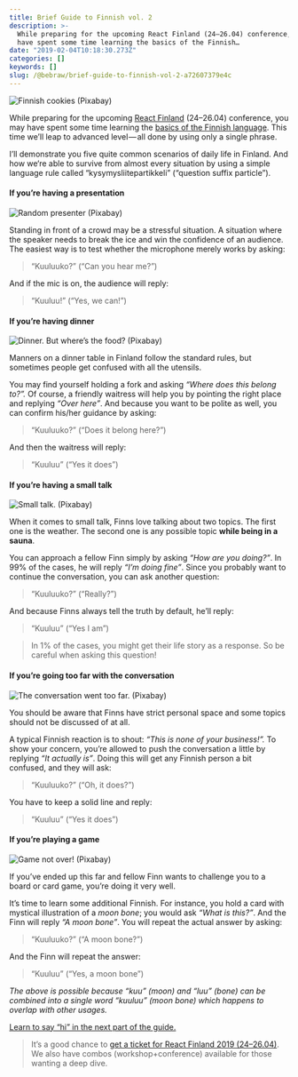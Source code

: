 ```yaml
---
title: Brief Guide to Finnish vol. 2
description: >-
  While preparing for the upcoming React Finland (24–26.04) conference, you may
  have spent some time learning the basics of the Finnish…
date: "2019-02-04T10:18:30.273Z"
categories: []
keywords: []
slug: /@bebraw/brief-guide-to-finnish-vol-2-a72607379e4c
---
```


![Finnish cookies ([Pixabay](https://pixabay.com/en/gingerbread-cookie-flag-of-finland-3023207/))](img/1__copWTZQ4r2y9RD0fKmrkbw.jpeg)

While preparing for the upcoming [React Finland](https://react-finland.fi/) (24–26.04) conference, you may have spent some time learning the [basics of the Finnish language](https://medium.com/react-finland/brief-guide-to-finnish-7f43f37d5017). This time we’ll leap to advanced level — all done by using only a single phrase.

I’ll demonstrate you five quite common scenarios of daily life in Finland. And how we‘re able to survive from almost every situation by using a simple language rule called “kysymysliitepartikkeli” (“question suffix particle”).

#### If you’re having a presentation

![Random presenter ([Pixabay](https://pixabay.com/en/conference-public-speaking-2705706/))](img/1__qEsLz60cp__O1dwHhZC1hDw.jpeg)

Standing in front of a crowd may be a stressful situation. A situation where the speaker needs to break the ice and win the confidence of an audience. The easiest way is to test whether the microphone merely works by asking:

> “Kuuluuko?” (“Can you hear me?”)

And if the mic is on, the audience will reply:

> “Kuuluu!” (“Yes, we can!”)

#### If you’re having dinner

![Dinner. But where’s the food? ([Pixabay](https://pixabay.com/en/restaurant-wine-glasses-served-449952/))](img/1__FPpz__vC3KNP4hDTUCSBCIg.jpeg)

Manners on a dinner table in Finland follow the standard rules, but sometimes people get confused with all the utensils.

You may find yourself holding a fork and asking _“Where does this belong to?”._ Of course, a friendly waitress will help you by pointing the right place and replying _“Over here”_. And because you want to be polite as well, you can confirm his/her guidance by asking:

> “Kuuluuko?” (“Does it belong here?”)

And then the waitress will reply:

> “Kuuluu” (“Yes it does”)

#### If you’re having a small talk

![Small talk. ([Pixabay](https://pixabay.com/en/young-man-male-boy-japanese-anime-3818482/))](img/1__Tj9TieZBvejCBVY2pdl2ow.jpeg)

When it comes to small talk, Finns love talking about two topics. The first one is the weather. The second one is any possible topic **while being in a sauna**.

You can approach a fellow Finn simply by asking _“How are you doing?”_. In 99% of the cases, he will reply _“I’m doing fine”_. Since you probably want to continue the conversation, you can ask another question:

> “Kuuluuko?” (“Really?”)

And because Finns always tell the truth by default, he’ll reply:

> “Kuuluu” (“Yes I am”)

> In 1% of the cases, you might get their life story as a response. So be careful when asking this question!

#### If you’re going too far with the conversation

![The conversation went too far. ([Pixabay](https://pixabay.com/en/talk-telephone-communication-phone-845619/))](img/1__GSCVwnK1mU96AayUlW1xnQ.jpeg)

You should be aware that Finns have strict personal space and some topics should not be discussed of at all.

A typical Finnish reaction is to shout: _“This is none of your business!”._ To show your concern, you’re allowed to push the conversation a little by replying _“It actually is”_. Doing this will get any Finnish person a bit confused, and they will ask:

> “Kuuluuko?” (“Oh, it does?”)

You have to keep a solid line and reply:

> “Kuuluu” (“Yes it does”)

#### If you’re playing a game

![Game not over! ([Pixabay](https://pixabay.com/en/children-win-success-video-game-593313/))](img/1__Qxz__AwMSypWEHpIIwcCmzQ.jpeg)

If you’ve ended up this far and fellow Finn wants to challenge you to a board or card game, you’re doing it very well.

It’s time to learn some additional Finnish. For instance, you hold a card with mystical illustration of a _moon bone_; you would ask _“What is this?”_. And the Finn will reply _“A moon bone”_. You will repeat the actual answer by asking:

> “Kuuluuko?” (“A moon bone?”)

And the Finn will repeat the answer:

> “Kuuluu” (“Yes, a moon bone”)

_The above is possible because “kuu” (moon) and “luu” (bone) can be combined into a single word “kuuluu” (moon bone) which happens to overlap with other usages._

[Learn to say “hi” in the next part of the guide.](https://medium.com/react-finland/brief-guide-to-finnish-vol-3-1e16a61c661d)

> It’s a good chance to [get a ticket for React Finland 2019 (24–26.04)](https://react-finland.fi/#tickets). We also have combos (workshop+conference) available for those wanting a deep dive.
